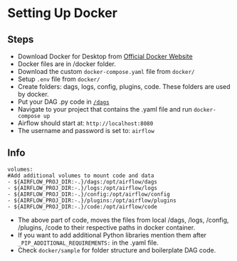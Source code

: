 # Setting Up Docker 

## Steps 
- Download Docker for Desktop from [Official Docker Website](https://www.docker.com/products/docker-desktop/)
- Docker files are in /docker folder.
- Download the custom `docker-compose.yaml` file from `docker/`
- Setup `.env` file from `docker/`
- Create folders: dags, logs, config, plugins, code. These folders are used by docker. 
- Put your DAG .py code in [`/dags`](https://github.com/SartajBhuvaji/Steam-Big-Data-Pipeline/tree/main/docker/sample)
- Navigate to your project that contains the .yaml file and run `docker-compose up`
- Airflow should start at: `http://localhost:8080`
- The username and password is set to: `airflow` 

## Info 
```
volumes:
#Add additional volumes to mount code and data
- ${AIRFLOW_PROJ_DIR:-.}/dags:/opt/airflow/dags
- ${AIRFLOW_PROJ_DIR:-.}/logs:/opt/airflow/logs
- ${AIRFLOW_PROJ_DIR:-.}/config:/opt/airflow/config
- ${AIRFLOW_PROJ_DIR:-.}/plugins:/opt/airflow/plugins
- ${AIRFLOW_PROJ_DIR:-.}/code:/opt/airflow/code
```
- The above part of code, moves the files from local /dags, /logs, /config, /plugins, /code to their respective paths in docker container.
- If you want to add additional Python libraries mention them after `_PIP_ADDITIONAL_REQUIREMENTS:` in the .yaml file.
- Check `docker/sample` for folder structure and boilerplate DAG code. 

